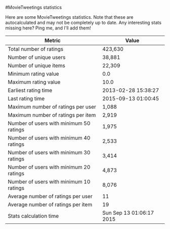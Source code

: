 #MovieTweetings statistics

Here are some MovieTweetings statistics. Note that these are autocalculated and may not be completely up to date. Any interesting stats missing here? Ping me, and I'll add them!

Metric | Value
--- | ---
Total number of ratings                 | 423,630
Number of unique users                  | 38,881
Number of unique items                  | 22,309
Minimum rating value                    | 0.0
Maximum rating value                    | 10.0
Earliest rating time                    | 2013-02-28 15:38:27
Last rating time                        | 2015-09-13 01:00:45
Maximum number of ratings per user      | 1,088
Maximum number of ratings per item      | 2,919
Number of users with minimum 50 ratings | 1,975
Number of users with minimum 40 ratings | 2,533
Number of users with minimum 30 ratings | 3,414
Number of users with minimum 20 ratings | 4,873
Number of users with minimum 10 ratings | 8,076
Average number of ratings per user      | 11
Average number of ratings per item      | 19
Stats calculation time                  | Sun Sep 13 01:06:17 2015

